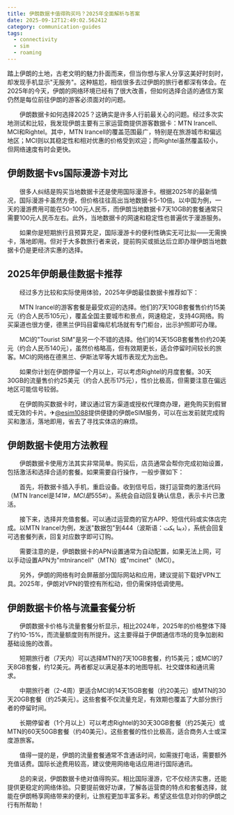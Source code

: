 ```yaml
---
title: 伊朗数据卡值得购买吗？2025年全面解析与答案
date: 2025-09-12T12:49:02.562412
category: communication-guides
tags:
  - connectivity
  - sim
  - roaming
---
```


踏上伊朗的土地，古老文明的魅力扑面而来，但当你想与家人分享这美好时刻时，却发现手机显示"无服务"。这种尴尬，相信很多去过伊朗的旅行者都深有体会。在2025年的今天，伊朗的网络环境已经有了很大改善，但如何选择合适的通信方案仍然是每位前往伊朗的游客必须面对的问题。

　　伊朗数据卡如何选择2025？这确实是许多人行前最关心的问题。经过多次实地测试和比较，我发现伊朗主要有三家运营商提供游客数据卡：MTN Irancell、MCI和Rightel。其中，MTN Irancell的覆盖范围最广，特别是在旅游城市和偏远地区；MCI则以其稳定性和相对优惠的价格受到欢迎；而Rightel虽然覆盖较小，但网络速度有时会更快。

## 伊朗数据卡vs国际漫游卡对比

　　很多人纠结是购买当地数据卡还是使用国际漫游卡。根据2025年的最新情况，国际漫游卡虽然方便，但价格往往高出当地数据卡5-10倍。以中国为例，一天的漫游费用可能在50-100元人民币，而伊朗当地数据卡7天10GB的套餐通常只需要100元人民币左右。此外，当地数据卡的网速和稳定性也普遍优于漫游服务。

　　如果你是短期旅行且预算充足，国际漫游卡的便利性确实无可比拟——无需换卡，落地即用。但对于大多数旅行者来说，提前购买或抵达后立即办理伊朗当地数据卡仍是更经济实惠的选择。

## 2025年伊朗最佳数据卡推荐

　　经过多方比较和实际使用体验，2025年伊朗最佳数据卡推荐如下：

　　MTN Irancel的游客套餐是最受欢迎的选择。他们的7天10GB套餐售价约15美元（约合人民币105元），覆盖全国主要城市和景点，网速稳定，支持4G网络。购买渠道也很方便，德黑兰伊玛目霍梅尼机场就有专门柜台，出示护照即可办理。

　　MCI的"Tourist SIM"是另一个不错的选择。他们的14天15GB套餐售价约20美元（约合人民币140元），虽然价格略高，但有效期更长，适合停留时间较长的旅客。MCI的网络在德黑兰、伊斯法罕等大城市表现尤为出色。

　　如果你计划在伊朗停留一个月以上，可以考虑Rightel的月度套餐。30天30GB的流量售价约25美元（约合人民币175元），性价比极高，但需要注意在偏远地区可能信号较弱。

　　在伊朗购买数据卡时，建议通过官方渠道或授权代理商办理，避免购买到假冒或无效的卡片。✈[@esim1088](https://t.me/s/esim1088)提供便捷的伊朗eSIM服务，可以在出发前就完成购买和激活，落地即用，省去了寻找实体店的麻烦。

## 伊朗数据卡使用方法教程

　　伊朗数据卡使用方法其实非常简单。购买后，店员通常会帮你完成初始设置，包括激活和选择合适的套餐。如果需要自行操作，一般步骤如下：

　　首先，将数据卡插入手机，重启设备。收到信号后，拨打运营商的激活代码（MTN Irancel是*141#，MCI是*555#）。系统会自动回复确认信息，表示卡片已激活。

　　接下来，选择并充值套餐。可以通过运营商的官方APP、短信代码或实体店完成。以MTN Irancel为例，发送"数据包"到444（波斯语：دیتا پکت），系统会回复可选套餐列表，回复对应数字即可订购。

　　需要注意的是，伊朗数据卡的APN设置通常为自动配置，如果无法上网，可以手动设置APN为"mtnirancell"（MTN）或"mcinet"（MCI）。

　　另外，伊朗的网络有时会屏蔽部分国际网站和应用，建议提前下载好VPN工具。2025年，伊朗对VPN的管控有所松动，但仍需保持低调使用。

## 伊朗数据卡价格与流量套餐分析

　　伊朗数据卡价格与流量套餐分析显示，相比2024年，2025年的价格整体下降了约10-15%，而流量额度则有所提升。这主要得益于伊朗通信市场的竞争加剧和基础设施的改善。

　　短期旅行者（7天内）可以选择MTN的7天10GB套餐，约15美元；或MCI的7天8GB套餐，约12美元。两者都足以满足基本的地图导航、社交媒体和通讯需求。

　　中期旅行者（2-4周）更适合MCI的14天15GB套餐（约20美元）或MTN的30天20GB套餐（约25美元）。这些套餐不仅流量充足，有效期也覆盖了大部分旅行者的停留时间。

　　长期停留者（1个月以上）可以考虑Rightel的30天30GB套餐（约25美元）或MTN的60天50GB套餐（约40美元）。这些套餐的性价比极高，适合商务人士或深度游旅客。

　　值得一提的是，伊朗的流量套餐通常不含通话时间，如需拨打电话，需要额外充值话费。国际长途费用较高，建议使用网络电话应用进行国际通讯。

　　总的来说，伊朗数据卡绝对值得购买。相比国际漫游，它不仅经济实惠，还能提供更稳定的网络体验。只要提前做好功课，了解各运营商的特点和套餐选择，就能在伊朗畅享网络带来的便利，让旅程更加丰富多彩。希望这些信息对你的伊朗之行有所帮助！